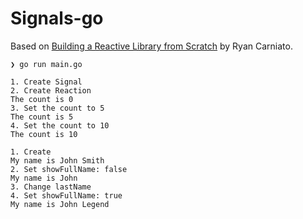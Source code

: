 # Signals-go

Based on [Building a Reactive Library from Scratch](https://dev.to/ryansolid/building-a-reactive-library-from-scratch-1i0p) by Ryan Carniato.

```shell
❯ go run main.go 

1. Create Signal
2. Create Reaction
The count is 0
3. Set the count to 5
The count is 5
4. Set the count to 10
The count is 10

1. Create
My name is John Smith
2. Set showFullName: false
My name is John
3. Change lastName
4. Set showFullName: true
My name is John Legend
```
